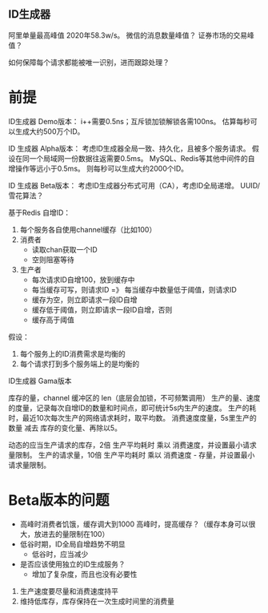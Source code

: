 ID生成器
----

阿里单量最高峰值 2020年58.3w/s。
微信的消息数量峰值？
证券市场的交易峰值？

如何保障每个请求都能被唯一识别，进而跟踪处理？

# 前提

ID生成器 Demo版本：
i++需要0.5ns；互斥锁加锁解锁各需100ns。
估算每秒可以生成大约500万个ID。

ID 生成器 Alpha版本：
考虑ID生成器全局一致、持久化，且被多个服务请求。
假设在同一个局域网一份数据往返需要0.5ms。
MySQL、Redis等其他中间件的自增操作等远小于0.5ms。
则每秒可以生成大约2000个ID。

ID 生成器 Beta版本：
考虑ID生成器分布式可用（CA），考虑ID全局递增。
UUID/雪花算法？

基于Redis 自增ID：
1. 每个服务各自使用channel缓存（比如100）
2. 消费者
    + 读取chan获取一个ID
    + 空则阻塞等待
2. 生产者
    + 每次请求ID自增100，放到缓存中
    + 每当缓存可写，则请求ID =》 每当缓存中数量低于阈值，则请求ID
    + 缓存为空，则立即请求一段ID自增
    + 缓存低于阈值，则立即请求一段ID自增，否则
    + 缓存高于阈值

假设：
1. 每个服务上的ID消费需求是均衡的
2. 每个请求打到多个服务端上的是均衡的

ID生成器 Gama版本

库存的量，channel 缓冲区的 len（底层会加锁，不可频繁调用）
生产的量、速度的度量，记录每次自增ID的数量和时间点，即可统计5s内生产的速度。
生产的耗时，最近10次每次生产的网络请求耗时，取平均数。
消费速度度量，5s里生产的数量 减去 库存的变化量、再除以5。

动态的应当生产请求的库存，2倍 生产平均耗时 乘以 消费速度，并设置最小请求量限制。
生产的请求量，10倍 生产平均耗时 乘以 消费速度 - 存量，并设置最小请求量限制。



# Beta版本的问题
+ 高峰时消费者饥饿，缓存调大到1000
    高峰时，提高缓存？（缓存本身可以很大，放进去的量限制在100）
+ 低谷时期，ID全局自增趋势不明显
    + 低谷时，应当减少
+ 是否应该使用独立的ID生成服务？
    + 增加了复杂度，而且也没有必要性


1. 生产速度要尽量和消费速度持平
2. 维持低库存，库存保持在一次生成时间里的消费量